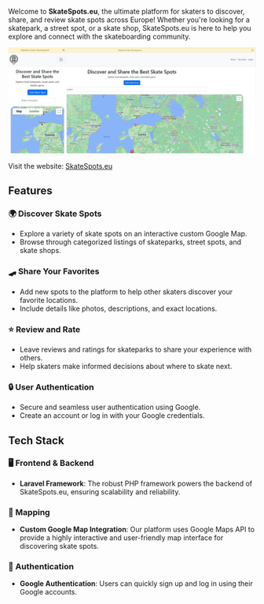 Welcome to **SkateSpots.eu**, the ultimate platform for skaters to discover, share, and review skate spots across Europe! Whether you're looking for a skatepark, a street spot, or a skate shop, SkateSpots.eu is here to help you explore and connect with the skateboarding community.

<p align="center">
  <img src="public/images/about/Untitled design.png" alt="About SkateSpots.eu" width="800">
</p>

Visit the website: [SkateSpots.eu](https://skatesspots.eu)

## Features

### 🌍 Discover Skate Spots
- Explore a variety of skate spots on an interactive custom Google Map.
- Browse through categorized listings of skateparks, street spots, and skate shops.

### 🛹 Share Your Favorites
- Add new spots to the platform to help other skaters discover your favorite locations.
- Include details like photos, descriptions, and exact locations.

### ⭐ Review and Rate
- Leave reviews and ratings for skateparks to share your experience with others.
- Help skaters make informed decisions about where to skate next.

### 🔒 User Authentication
- Secure and seamless user authentication using Google.
- Create an account or log in with your Google credentials.

## Tech Stack

### 🖥️ Frontend & Backend
- **Laravel Framework**: The robust PHP framework powers the backend of SkateSpots.eu, ensuring scalability and reliability.

### 📍 Mapping
- **Custom Google Map Integration**: Our platform uses Google Maps API to provide a highly interactive and user-friendly map interface for discovering skate spots.

### 🔐 Authentication
- **Google Authentication**: Users can quickly sign up and log in using their Google accounts.
